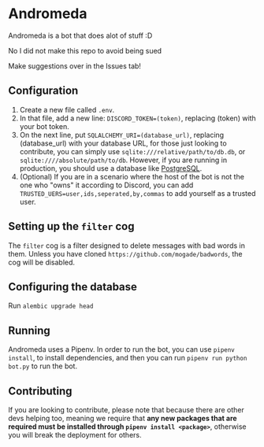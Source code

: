 # Andromeda
Andromeda is a bot that does alot of stuff :D

No I did not make this repo to avoid being sued

Make suggestions over in the Issues tab!
## Configuration
1. Create a new file called `.env`.
2. In that file, add a new line: `DISCORD_TOKEN=(token)`, replacing (token) with your bot token.
3. On the next line, put `SQLALCHEMY_URI=(database_url)`, replacing (database_url) with your database URL, for those just looking to contribute, you can simply use `sqlite:///relative/path/to/db.db`, or `sqlite:////absolute/path/to/db`. However, if you are running in production, you should use a database like [PostgreSQL](https://www.postgresql.org/).
4. (Optional) If you are in a scenario where the host of the bot is not the one who "owns" it according to Discord, you can add `TRUSTED_UERS=user,ids,seperated,by,commas` to add yourself as a trusted user.
## Setting up the `filter` cog
The `filter` cog is a filter designed to delete messages with bad words in them.
Unless you have cloned `https://github.com/mogade/badwords`, the cog will be disabled.

## Configuring the database
Run `alembic upgrade head`

## Running
Andromeda uses a Pipenv. In order to run the bot, you can use `pipenv install`, to install dependencies, and then you can run `pipenv run python bot.py` to run the bot.

## Contributing
If you are looking to contribute, please note that because there are other devs helping too, meaning we require that **any new packages that are required must be installed through `pipenv install <package>`**, otherwise you will break the deployment for others.